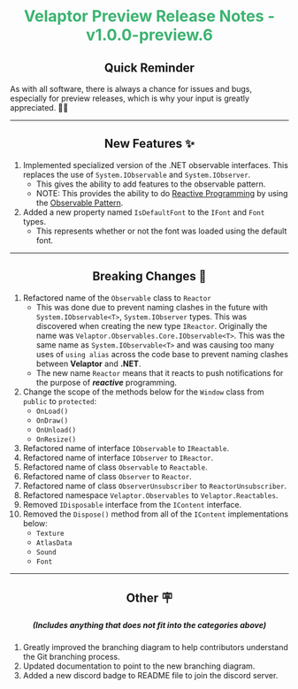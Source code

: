<h1 align="center" style='color:mediumseagreen;font-weight:bold'>
    Velaptor Preview Release Notes - v1.0.0-preview.6
</h1>

<h2 align="center" style='font-weight:bold'>Quick Reminder</h2>

<div algn="center">

As with all software, there is always a chance for issues and bugs, especially for preview releases, which is why your input is greatly appreciated. 🙏🏼
</div>

---

<h2 style="font-weight:bold" align="center">New Features ✨</h2>

1. Implemented specialized version of the .NET observable interfaces. This replaces the use of `System.IObservable` and `System.IObserver`.
    - This gives the ability to add features to the observable pattern.
    - NOTE: This provides the ability to do [Reactive Programming](https://en.wikipedia.org/wiki/Reactive_programming) by using the [Observable Pattern](https://www.google.com/url?sa=t&rct=j&q=&esrc=s&source=web&cd=&cad=rja&uact=8&ved=2ahUKEwj81ZHM3dL1AhVtk4kEHQkbCygQFnoECCEQAQ&url=https%3A%2F%2Fdocs.microsoft.com%2Fen-us%2Fdotnet%2Fstandard%2Fevents%2Fobserver-design-pattern&usg=AOvVaw1J3tfvEfjKtYOxvZEXY3sk).
2. Added a new property named `IsDefaultFont` to the `IFont` and `Font` types.
    -  This represents whether or not the font was loaded using the default font.

---

<h2 style="font-weight:bold" align="center">Breaking Changes 🧨</h2>

1. Refactored name of the `Observable` class to `Reactor`
    - This was done due to prevent naming clashes in the future with `System.IObservable<T>`, `System.IObserver` types.  This was discovered when creating the new type `IReactor`.  Originally the name was `Velaptor.Observables.Core.IObservable<T>`.  This was the same name as `System.IObservable<T>` and was causing too many uses of `using alias` across the code base to prevent naming clashes between **Velaptor** and **.NET**.
    - The new name `Reactor` means that it reacts to push notifications for the purpose of **_reactive_** programming.
2. Change the scope of the methods below for the `Window` class from `public` to `protected`:
    - `OnLoad()`
    - `OnDraw()`
    - `OnUnload()`
    - `OnResize()`
3. Refactored name of interface `IObservable` to `IReactable`.
4. Refactored name of interface `IObserver` to `IReactor`.
5. Refactored name of class `Observable` to `Reactable`.
6. Refactored name of class `Observer` to `Reactor`.
7. Refactored name of class `ObserverUnsubscriber` to `ReactorUnsubscriber`.
8. Refactored namespace `Velaptor.Observables` to `Velaptor.Reactables`.
9. Removed `IDisposable` interface from the `IContent` interface.
10. Removed the `Dispose()` method from all of the `IContent` implementations below:
    - `Texture`
    - `AtlasData`
    - `Sound`
    - `Font`

---

<h2 style="font-weight:bold" align="center">Other 🪧</h2>
<h5 align="center">(Includes anything that does not fit into the categories above)</h5>

1. Greatly improved the branching diagram to help contributors understand the Git branching process.
2. Updated documentation to point to the new branching diagram.
3. Added a new discord badge to README file to join the discord server.
